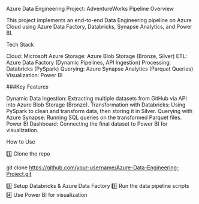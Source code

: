 Azure Data Engineering Project: AdventureWorks Pipeline
Overview

This project implements an end-to-end Data Engineering pipeline on Azure Cloud using Azure Data Factory, Databricks, Synapse Analytics, and Power BI.

 Tech Stack

Cloud: Microsoft Azure
Storage: Azure Blob Storage (Bronze, Silver)
ETL: Azure Data Factory (Dynamic Pipelines, API Ingestion)
Processing: Databricks (PySpark)
Querying: Azure Synapse Analytics (Parquet Queries)
Visualization: Power BI

###Key Features

 Dynamic Data Ingestion: Extracting multiple datasets from GitHub via API into Azure Blob Storage (Bronze).
 Transformation with Databricks: Using PySpark to clean and transform data, then storing it in Silver.
 Querying with Azure Synapse: Running SQL queries on the transformed Parquet files.
Power BI Dashboard: Connecting the final dataset to Power BI for visualization.

 
 How to Use

1️⃣ Clone the repo

git clone https://github.com/your-username/Azure-Data-Engineering-Project.git

2️⃣ Setup Databricks & Azure Data Factory
3️⃣ Run the data pipeline scripts
4️⃣ Use Power BI for visualization
